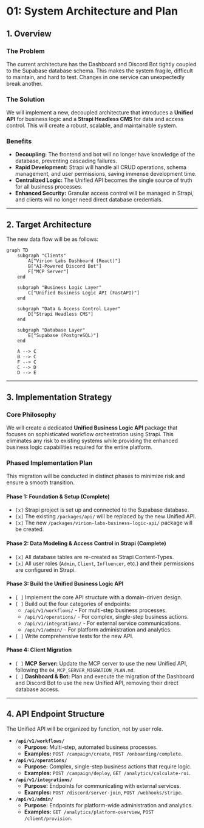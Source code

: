 # 01: System Architecture and Plan

## 1. Overview

### The Problem
The current architecture has the Dashboard and Discord Bot tightly coupled to the Supabase database schema. This makes the system fragile, difficult to maintain, and hard to test. Changes in one service can unexpectedly break another.

### The Solution
We will implement a new, decoupled architecture that introduces a **Unified API** for business logic and a **Strapi Headless CMS** for data and access control. This will create a robust, scalable, and maintainable system.

### Benefits
*   **Decoupling:** The frontend and bot will no longer have knowledge of the database, preventing cascading failures.
*   **Rapid Development:** Strapi will handle all CRUD operations, schema management, and user permissions, saving immense development time.
*   **Centralized Logic:** The Unified API becomes the single source of truth for all business processes.
*   **Enhanced Security:** Granular access control will be managed in Strapi, and clients will no longer need direct database credentials.

---

## 2. Target Architecture

The new data flow will be as follows:

```mermaid
graph TD
    subgraph "Clients"
        A["Virion Labs Dashboard (React)"]
        B["AI-Powered Discord Bot"]
        F["MCP Server"]
    end

    subgraph "Business Logic Layer"
        C["Unified Business Logic API (FastAPI)"]
    end

    subgraph "Data & Access Control Layer"
        D["Strapi Headless CMS"]
    end

    subgraph "Database Layer"
        E["Supabase (PostgreSQL)"]
    end

    A --> C
    B --> C
    F --> C
    C --> D
    D --> E
```

---

## 3. Implementation Strategy

### Core Philosophy
We will create a dedicated **Unified Business Logic API** package that focuses on sophisticated workflow orchestration using Strapi. This eliminates any risk to existing systems while providing the enhanced business logic capabilities required for the entire platform.

### Phased Implementation Plan

This migration will be conducted in distinct phases to minimize risk and ensure a smooth transition.

#### **Phase 1: Foundation & Setup (Complete)**
*   `[x]` Strapi project is set up and connected to the Supabase database.
*   `[x]` The existing `/packages/api/` will be replaced by the new Unified API.
*   `[x]` The new `/packages/virion-labs-business-logic-api/` package will be created.

#### **Phase 2: Data Modeling & Access Control in Strapi (Complete)**
*   `[x]` All database tables are re-created as Strapi Content-Types.
*   `[x]` All user roles (`Admin`, `Client`, `Influencer`, etc.) and their permissions are configured in Strapi.

#### **Phase 3: Build the Unified Business Logic API**
*   `[ ]` Implement the core API structure with a domain-driven design.
*   `[ ]` Build out the four categories of endpoints:
    *   `/api/v1/workflows/` - For multi-step business processes.
    *   `/api/v1/operations/` - For complex, single-step business actions.
    *   `/api/v1/integrations/` - For external service communications.
    *   `/api/v1/admin/` - For platform administration and analytics.
*   `[ ]` Write comprehensive tests for the new API.

#### **Phase 4: Client Migration**
*   `[ ]` **MCP Server:** Update the MCP server to use the new Unified API, following the `04_MCP_SERVER_MIGRATION_PLAN.md`.
*   `[ ]` **Dashboard & Bot:** Plan and execute the migration of the Dashboard and Discord Bot to use the new Unified API, removing their direct database access.

---

## 4. API Endpoint Structure

The Unified API will be organized by function, not by user role.

*   **`/api/v1/workflows/`**
    *   **Purpose:** Multi-step, automated business processes.
    *   **Examples:** `POST /campaign/create`, `POST /onboarding/complete`.
*   **`/api/v1/operations/`**
    *   **Purpose:** Complex, single-step business actions that require logic.
    *   **Examples:** `POST /campaign/deploy`, `GET /analytics/calculate-roi`.
*   **`/api/v1/integrations/`**
    *   **Purpose:** Endpoints for communicating with external services.
    *   **Examples:** `POST /discord/server-join`, `POST /webhooks/stripe`.
*   **`/api/v1/admin/`**
    *   **Purpose:** Endpoints for platform-wide administration and analytics.
    *   **Examples:** `GET /analytics/platform-overview`, `POST /client/provision`.
